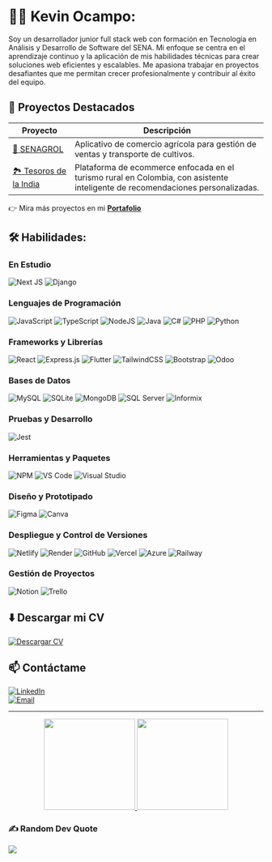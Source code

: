 # 👨‍💻 Kevin Ocampo:
Soy un desarrollador junior full stack web con formación en Tecnología en Análisis y Desarrollo de Software del SENA. Mi enfoque se centra en el aprendizaje continuo y la aplicación de mis habilidades técnicas para crear soluciones web eficientes y escalables. Me apasiona trabajar en proyectos desafiantes que me permitan crecer profesionalmente y contribuir al éxito del equipo.

## 🚀 Proyectos Destacados

| Proyecto | Descripción |
|----------|-------------|
| [🌱 SENAGROL](https://github.com/kelvinocampo/SENAGROL_Client) | Aplicativo de comercio agrícola para gestión de ventas y transporte de cultivos. |
| [🏞️ Tesoros de la India](https://github.com/davidar27/FrontedTesorosIndia) | Plataforma de ecommerce enfocada en el turismo rural en Colombia, con asistente inteligente de recomendaciones personalizadas. |

👉 Mira más proyectos en mi **[Portafolio](https://kelvinocampo.vercel.app/)**  

## 🛠️ Habilidades:

<div>

### En Estudio
![Next JS](https://img.shields.io/badge/Next%20JS-000000?style=for-the-badge&logo=next.js&logoColor=white)
![Django](https://img.shields.io/badge/Django-092E20?style=for-the-badge&logo=django&logoColor=white)


### Lenguajes de Programación
![JavaScript](https://img.shields.io/badge/javascript-%23323330.svg?style=for-the-badge&logo=javascript&logoColor=%23F7DF1E)
![TypeScript](https://img.shields.io/badge/TypeScript-007ACC?style=for-the-badge&logo=typescript&logoColor=white)
![NodeJS](https://img.shields.io/badge/node.js-6DA55F?style=for-the-badge&logo=node.js&logoColor=white)
![Java](https://img.shields.io/badge/java-%23ED8B00.svg?style=for-the-badge&logo=openjdk&logoColor=white)
![C#](https://img.shields.io/badge/C%23-%23239120.svg?style=for-the-badge&logo=c-sharp&logoColor=white)
![PHP](https://img.shields.io/badge/PHP-777BB4?style=for-the-badge&logo=php&logoColor=white)
![Python](https://img.shields.io/badge/Python-3670A0?style=for-the-badge&logo=python&logoColor=white)

### Frameworks y Librerías
![React](https://img.shields.io/badge/react-%2320232a.svg?style=for-the-badge&logo=react&logoColor=%2361DAFB)
![Express.js](https://img.shields.io/badge/Express.js-000000?style=for-the-badge&logo=express&logoColor=white)
![Flutter](https://img.shields.io/badge/Flutter-02569B?style=for-the-badge&logo=flutter&logoColor=white)
![TailwindCSS](https://img.shields.io/badge/tailwindcss-%2338B2AC.svg?style=for-the-badge&logo=tailwind-css&logoColor=white)
![Bootstrap](https://img.shields.io/badge/bootstrap-%238511FA.svg?style=for-the-badge&logo=bootstrap&logoColor=white)
![Odoo](https://img.shields.io/badge/Odoo-714B67?style=for-the-badge&logo=odoo&logoColor=white)

### Bases de Datos
![MySQL](https://img.shields.io/badge/mysql-4479A1.svg?style=for-the-badge&logo=mysql&logoColor=white)
![SQLite](https://img.shields.io/badge/SQLite-07405E?style=for-the-badge&logo=sqlite&logoColor=white)
![MongoDB](https://img.shields.io/badge/MongoDB-47A248?style=for-the-badge&logo=mongodb&logoColor=white)
![SQL Server](https://img.shields.io/badge/SQL%20Server-CC2927?style=for-the-badge&logo=microsoft-sql-server&logoColor=white)
![Informix](https://img.shields.io/badge/Informix-blue?logo=ibm&logoColor=white&style=for-the-badge)

### Pruebas y Desarrollo
![Jest](https://img.shields.io/badge/Jest-15c213?style=for-the-badge&logo=jest&logoColor=white)

### Herramientas y Paquetes
![NPM](https://img.shields.io/badge/NPM-%23CB3837.svg?style=for-the-badge&logo=npm&logoColor=white)
![VS Code](https://img.shields.io/badge/VS%20Code-007ACC?style=for-the-badge&logo=visual-studio-code&logoColor=white)
![Visual Studio](https://img.shields.io/badge/Visual%20Studio-5C2D91?style=for-the-badge&logo=visual-studio&logoColor=white)

### Diseño y Prototipado
![Figma](https://img.shields.io/badge/figma-%23F24E1E.svg?style=for-the-badge&logo=figma&logoColor=white)
![Canva](https://img.shields.io/badge/Canva-%2300C4CC.svg?style=for-the-badge&logo=Canva&logoColor=white)

### Despliegue y Control de Versiones
![Netlify](https://img.shields.io/badge/netlify-%23000000.svg?style=for-the-badge&logo=netlify&logoColor=#00C7B7)
![Render](https://img.shields.io/badge/Render-00979D?style=for-the-badge&logo=render&logoColor=white)
![GitHub](https://img.shields.io/badge/github-%23121011.svg?style=for-the-badge&logo=github&logoColor=white)
![Vercel](https://img.shields.io/badge/Vercel-000000?style=for-the-badge&logo=vercel&logoColor=white)
![Azure](https://img.shields.io/badge/Azure-0089D6?style=for-the-badge&logo=microsoftazure&logoColor=white)
![Railway](https://img.shields.io/badge/Railway-2B2B2B?style=for-the-badge&logo=railway&logoColor=white)

### Gestión de Proyectos
![Notion](https://img.shields.io/badge/Notion-%23000000.svg?style=for-the-badge&logo=notion&logoColor=white)
![Trello](https://img.shields.io/badge/Trello-%23026AA7.svg?style=for-the-badge&logo=Trello&logoColor=white)

</div>

## ⬇️ Descargar mi CV
[![Descargar CV](https://img.shields.io/badge/Descargar_CV-%23368BC1.svg?style=for-the-badge)](https://github.com/kelvinocampo/kelvinocampo/blob/main/assets/CV.pdf?raw=true)

## 📫 Contáctame  

[![LinkedIn](https://img.shields.io/badge/LinkedIn-%230077B5.svg?style=for-the-badge&logo=linkedin&logoColor=white)](https://www.linkedin.com/in/kevin-ocampo-osorio-4013202a4/)  
[![Email](https://img.shields.io/badge/Email-D14836.svg?style=for-the-badge&logo=gmail&logoColor=white)](mailto:kevinocampooso@gmail.com)  

---

<div align="center">

<a href="https://github.com/Kelvinocampo">
  <img src="https://github-readme-streak-stats.herokuapp.com/?user=Kelvinocampo&theme=dark&hide_border=false" height="180px"/>
</a>
<a href="https://github.com/Kelvinocampo">
  <img src="https://github-readme-stats.vercel.app/api/top-langs/?username=Kelvinocampo&theme=dark&hide_border=false&include_all_commits=true&count_private=true&layout=compact" height="180px"/>
</a>

</div>


### ✍️ Random Dev Quote
![](https://quotes-github-readme.vercel.app/api?type=horizontal&theme=tokyonight)

